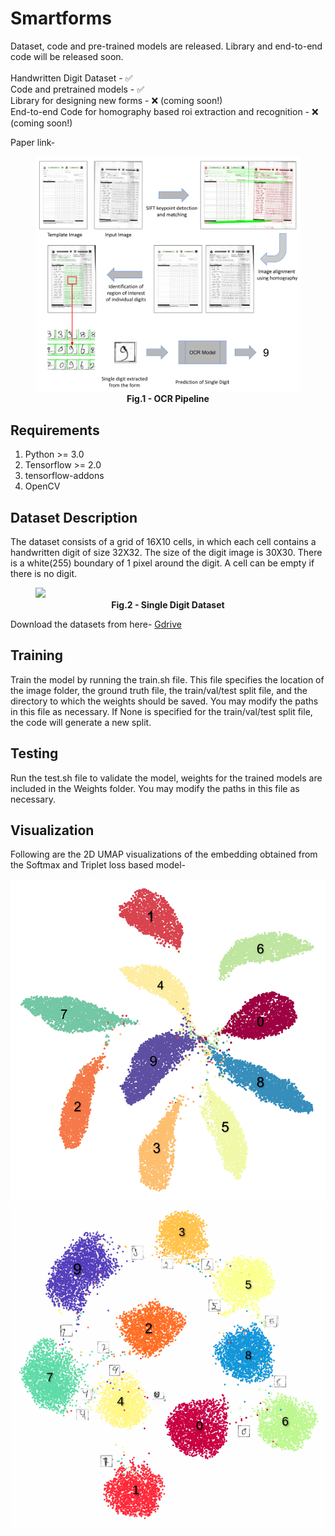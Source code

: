# Smartforms #
Dataset, code and pre-trained models are released. Library and end-to-end code will be released soon.
</br></br>
Handwritten Digit Dataset - ✅ </br>
Code and pretrained models - ✅ </br>
Library for designing new forms - ❌ (coming soon!) </br>
End-to-end Code for homography based roi extraction and recognition - ❌ (coming soon!)  </br>

Paper link- 

<figure>
  <img src="https://github.com/Smartforms2022/Smartforms/blob/main/End-to-end/updated_fig1.png" width=500 />
<figcaption align = "center"><b>Fig.1 - OCR Pipeline</b></figcaption>
</figure>


## Requirements ##
1. Python >= 3.0
2. Tensorflow >= 2.0
3. tensorflow-addons
4. OpenCV

## Dataset Description ##
The dataset consists of a grid of 16X10 cells, in which each cell contains a handwritten digit of size 32X32. The size of the digit image is 30X30. There is a white(255) boundary of 1 pixel around the digit. A cell can be empty if there is no digit. 

<figure>
  <img src="https://github.com/pantDevesh/Smartforms/blob/main/Sample/661.png"  />
<figcaption align = "center"><b>Fig.2 - Single Digit Dataset</b></figcaption>
</figure>

Download the datasets from here- <a href="https://drive.google.com/file/d/1fX4LIAZlF645cSXxQPkJufSZUbbR_6s0/view?usp=sharing" target="_blank">Gdrive</a>

## Training ##
Train the model by running the train.sh file. This file specifies the location of the image folder, the ground truth file, the train/val/test split file, and the directory to which the weights should be saved. You may modify the paths in this file as necessary. If None is specified for the train/val/test split file, the code will generate a new split.

## Testing ##
Run the test.sh file to validate the model, weights for the trained models are included in the Weights folder. You may modify the paths in this file as necessary.

## Visualization ##
Following are the 2D UMAP visualizations of the embedding obtained from the Softmax and Triplet loss based model-
<p float="left">
  <img src="https://github.com/Smartforms2022/Smartforms/blob/main/Single_Digit_Recognition/Sample/form2_cnn_umap.png" />
  <img src="https://github.com/Smartforms2022/Smartforms/blob/main/Single_Digit_Recognition/Sample/form2_triplet_umap.png" />
</p>
